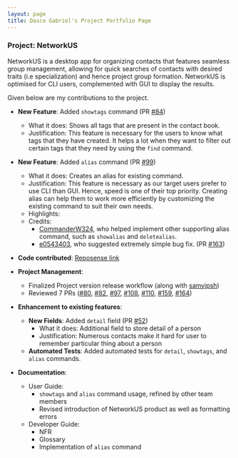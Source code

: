```yaml
---
layout: page
title: Dasco Gabriel's Project Portfolio Page
---
```


### Project: NetworkUS

NetworkUS is a desktop app for organizing contacts that features seamless group management, allowing for quick searches of contacts with desired traits (i.e specialization) and hence project group formation. NetworkUS is optimised for CLI users, complemented with GUI to display the results.

Given below are my contributions to the project.

* **New Feature**: Added `showtags` command (PR [\#84](https://github.com/AY2122S1-CS2103T-T10-3/tp/pull/84))
  * What it does: Shows all tags that are present in the contact book.
  * Justification: This feature is necessary for the users to know what tags that they have created. It helps a lot when they want to filter out certain tags that they need by using the `find` command.

* **New Feature**: Added `alias` command (PR [\#99](https://github.com/AY2122S1-CS2103T-T10-3/tp/pull/99))
  * What it does: Creates an alias for existing command.
  * Justification: This feature is necessary as our target users prefer to use CLI than GUI. Hence, speed is one of their top priority. Creating alias can help them to work more efficiently by customizing the existing command to suit their own needs.
  * Highlights:
  * Credits:
    * [CommanderW324](https://ay2122s1-cs2103t-t10-3.github.io/tp/team/commanderw324.html), who helped implement other supporting alias command, such as `showalias` and `deletealias`.
    * [e0543403](https://ay2122s1-cs2103t-t10-3.github.io/tp/team/e0543403.html), who suggested extremely simple bug fix. (PR [\#163](https://github.com/AY2122S1-CS2103T-T10-3/tp/pull/163))

* **Code contributed**: [Reposense link](https://nus-cs2103-ay2122s1.github.io/tp-dashboard/#breakdown=true&search=dystoriax)

* **Project Management**:
  * Finalized Project version release workflow (along with [samyipsh](https://ay2122s1-cs2103t-t10-3.github.io/tp/team/samyipsh.html))
  * Reviewed 7 PRs ([\#80](https://github.com/AY2122S1-CS2103T-T10-3/tp/pull/80), [\#82](https://github.com/AY2122S1-CS2103T-T10-3/tp/pull/82), [\#97](https://github.com/AY2122S1-CS2103T-T10-3/tp/pull/97), [\#108](https://github.com/AY2122S1-CS2103T-T10-3/tp/pull/108), [\#110](https://github.com/AY2122S1-CS2103T-T10-3/tp/pull/110), [\#159](https://github.com/AY2122S1-CS2103T-T10-3/tp/pull/159), [\#164](https://github.com/AY2122S1-CS2103T-T10-3/tp/pull/164))

* **Enhancement to existing features**:
  * **New Fields**: Added `detail` field (PR [\#52](https://github.com/AY2122S1-CS2103T-T10-3/tp/pull/52))
    * What it does: Additional field to store detail of a person
    * Justification: Numerous contacts make it hard for user to remember particular thing about a person
  * **Automated Tests**: Added automated tests for `detail`, `showtags`, and `alias` commands.

* **Documentation**:
  * User Guide:
    * `showtags` and `alias` command usage, refined by other team members
    * Revised introduction of NetworkUS product as well as formatting errors
  * Developer Guide:
    * NFR
    * Glossary
    * Implementation of `alias` command

